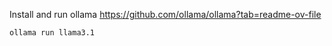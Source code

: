 Install and run ollama https://github.com/ollama/ollama?tab=readme-ov-file

```sh
ollama run llama3.1
```